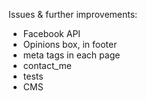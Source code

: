 Issues & further improvements:

- Facebook API  
- Opinions box, in footer  
- meta tags in each page  
- contact_me
- tests  
- CMS